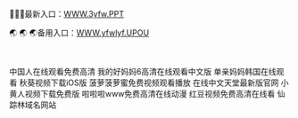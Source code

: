 <p>
	🦃🦃🦃最新入口：<a href="http://www.baidu.com/link?url=6MA2SWnO3Raqke39an_0PUxosM6ZrUGzi1BN9tNnlPW&wd">WWW.3yfw.PPT</a> 
	<p>
		🌏
🌏
🌏备用入口：<a href="http://www.baidu.com/link?url=6MA2SWnO3Raqke39an_0PUxosM6ZrUGzi1BN9tNnlPW&wd">WWW.yfwlyf.UPOU</a> 
	</p>
	<p>
		<br />
	</p>
	<p>
		中国人在线观看免费高清
我的好妈妈6高清在线观看中文版
单亲妈妈韩国在线观看
秋葵视频下载iOS版
菠萝菠萝蜜免费视频观看播放
在线中文天堂最新版官网
小黄人视频下载免费版
啦啦啦www免费高清在线动漫
红豆视频免费高清在线看
仙踪林域名网站
	</p>
